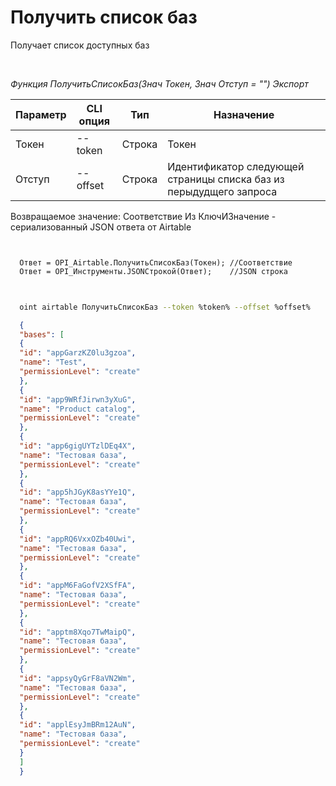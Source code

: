 ﻿---
sidebar_position: 1
---

# Получить список баз
 Получает список доступных баз




<br/>


*Функция ПолучитьСписокБаз(Знач Токен, Знач Отступ = "") Экспорт*

  | Параметр | CLI опция | Тип | Назначение |
  |-|-|-|-|
  | Токен | --token | Строка | Токен |
  | Отступ | --offset | Строка | Идентификатор следующей страницы списка баз из перыдудщего запроса |

  
  Возвращаемое значение:   Соответствие Из КлючИЗначение - сериализованный JSON ответа от Airtable 


```bsl title="Пример кода"
  
  
  Ответ = OPI_Airtable.ПолучитьСписокБаз(Токен); //Соответствие
  Ответ = OPI_Инструменты.JSONСтрокой(Ответ);    //JSON строка
  
```
	


```sh title="Пример команды CLI"
    
  oint airtable ПолучитьСписокБаз --token %token% --offset %offset%

```

```json title="Результат"
  {
  "bases": [
  {
  "id": "appGarzKZ0lu3gzoa",
  "name": "Test",
  "permissionLevel": "create"
  },
  {
  "id": "app9WRfJirwn3yXuG",
  "name": "Product catalog",
  "permissionLevel": "create"
  },
  {
  "id": "app6gigUYTzlDEq4X",
  "name": "Тестовая база",
  "permissionLevel": "create"
  },
  {
  "id": "app5hJGyK8asYYe1Q",
  "name": "Тестовая база",
  "permissionLevel": "create"
  },
  {
  "id": "appRQ6VxxOZb40Uwi",
  "name": "Тестовая база",
  "permissionLevel": "create"
  },
  {
  "id": "appM6FaGofV2XSfFA",
  "name": "Тестовая база",
  "permissionLevel": "create"
  },
  {
  "id": "apptm8Xqo7TwMaipQ",
  "name": "Тестовая база",
  "permissionLevel": "create"
  },
  {
  "id": "appsyQyGrF8aVN2Wm",
  "name": "Тестовая база",
  "permissionLevel": "create"
  },
  {
  "id": "applEsyJmBRm12AuN",
  "name": "Тестовая база",
  "permissionLevel": "create"
  }
  ]
  }
```
